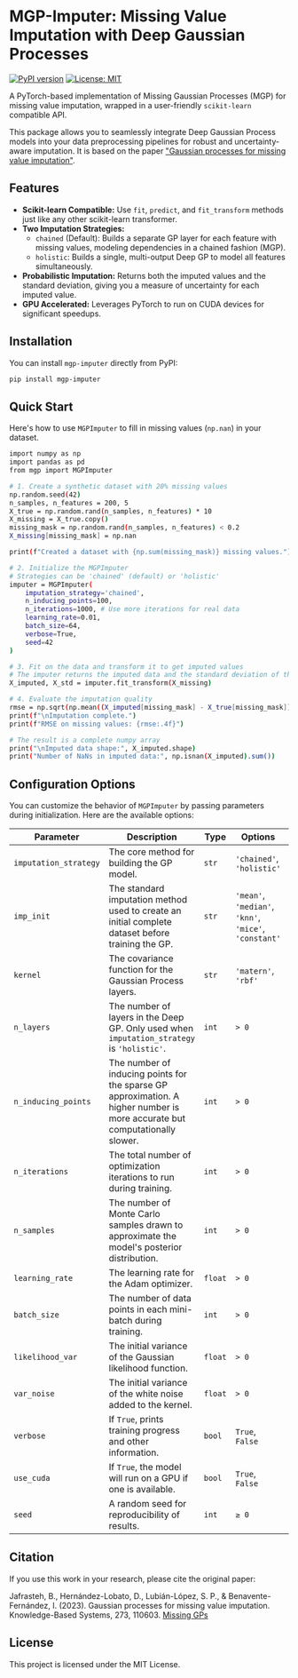 # MGP-Imputer: Missing Value Imputation with Deep Gaussian Processes

[![PyPI version](https://badge.fury.io/py/mgp-imputer.svg)](https://badge.fury.io/py/mgp-imputer)
[![License: MIT](https://img.shields.io/badge/License-MIT-yellow.svg)](https://opensource.org/licenses/MIT)

A PyTorch-based implementation of Missing Gaussian Processes (MGP) for missing value imputation, wrapped in a user-friendly `scikit-learn` compatible API.

This package allows you to seamlessly integrate Deep Gaussian Process models into your data preprocessing pipelines for robust and uncertainty-aware imputation. It is based on the paper ["Gaussian processes for missing value imputation"](https://www.sciencedirect.com/science/article/pii/S0950705123003532).

## Features

- **Scikit-learn Compatible:** Use `fit`, `predict`, and `fit_transform` methods just like any other scikit-learn transformer.
- **Two Imputation Strategies:**
    - `chained` (Default): Builds a separate GP layer for each feature with missing values, modeling dependencies in a chained fashion (MGP).
    - `holistic`: Builds a single, multi-output Deep GP to model all features simultaneously.
- **Probabilistic Imputation:** Returns both the imputed values and the standard deviation, giving you a measure of uncertainty for each imputed value.
- **GPU Accelerated:** Leverages PyTorch to run on CUDA devices for significant speedups.

## Installation

You can install `mgp-imputer` directly from PyPI:

```bash
pip install mgp-imputer
```



## **Quick Start**
Here's how to use `MGPImputer` to fill in missing values (`np.nan`) in your dataset.
```bash
import numpy as np
import pandas as pd
from mgp import MGPImputer

# 1. Create a synthetic dataset with 20% missing values
np.random.seed(42)
n_samples, n_features = 200, 5
X_true = np.random.rand(n_samples, n_features) * 10
X_missing = X_true.copy()
missing_mask = np.random.rand(n_samples, n_features) < 0.2
X_missing[missing_mask] = np.nan

print(f"Created a dataset with {np.sum(missing_mask)} missing values.")

# 2. Initialize the MGPImputer
# Strategies can be 'chained' (default) or 'holistic'
imputer = MGPImputer(
    imputation_strategy='chained',
    n_inducing_points=100,
    n_iterations=1000, # Use more iterations for real data
    learning_rate=0.01,
    batch_size=64,
    verbose=True,
    seed=42
)

# 3. Fit on the data and transform it to get imputed values
# The imputer returns the imputed data and the standard deviation of the predictions
X_imputed, X_std = imputer.fit_transform(X_missing)

# 4. Evaluate the imputation quality
rmse = np.sqrt(np.mean((X_imputed[missing_mask] - X_true[missing_mask])**2))
print(f"\nImputation complete.")
print(f"RMSE on missing values: {rmse:.4f}")

# The result is a complete numpy array
print("\nImputed data shape:", X_imputed.shape)
print("Number of NaNs in imputed data:", np.isnan(X_imputed).sum())
```

## Configuration Options

You can customize the behavior of `MGPImputer` by passing parameters during initialization. Here are the available options:

| Parameter | Description | Type | Options | Default |
|---|---|---|---|---|
| `imputation_strategy` | The core method for building the GP model. | `str` | `'chained'`, `'holistic'` | `'chained'` |
| `imp_init` | The standard imputation method used to create an initial complete dataset before training the GP. | `str` | `'mean'`, `'median'`, `'knn'`, `'mice'`, `'constant'` | `'mean'` |
| `kernel` | The covariance function for the Gaussian Process layers. | `str` | `'matern'`, `'rbf'` | `'matern'` |
| `n_layers` | The number of layers in the Deep GP. Only used when `imputation_strategy` is `'holistic'`. | `int` | `> 0` | `2` |
| `n_inducing_points` | The number of inducing points for the sparse GP approximation. A higher number is more accurate but computationally slower. | `int` | `> 0` | `100` |
| `n_iterations` | The total number of optimization iterations to run during training. | `int` | `> 0` | `10000` |
| `n_samples` | The number of Monte Carlo samples drawn to approximate the model's posterior distribution. | `int` | `> 0` | `20` |
| `learning_rate` | The learning rate for the Adam optimizer. | `float` | `> 0` | `0.01` |
| `batch_size` | The number of data points in each mini-batch during training. | `int` | `> 0` | `128` |
| `likelihood_var` | The initial variance of the Gaussian likelihood function. | `float` | `> 0` | `0.01` |
| `var_noise` | The initial variance of the white noise added to the kernel. | `float` | `> 0` | `0.0001` |
| `verbose` | If `True`, prints training progress and other information. | `bool` | `True`, `False` | `True` |
| `use_cuda` | If `True`, the model will run on a GPU if one is available. | `bool` | `True`, `False` | `True` |
| `seed` | A random seed for reproducibility of results. | `int` | `≥ 0` | `0` |

## **Citation**
If you use this work in your research, please cite the original paper:

Jafrasteh, B., Hernández-Lobato, D., Lubián-López, S. P., & Benavente-Fernández, I. (2023). Gaussian processes for missing value imputation. Knowledge-Based Systems, 273, 110603.
[Missing GPs](https://www.sciencedirect.com/science/article/pii/S0950705123003532)



## License

This project is licensed under the MIT License.


